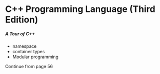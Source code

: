 # C++ Programming Language (Third Edition)

##### A Tour of C++

* namespace
* container types
* Modular programming


Continue from page 56